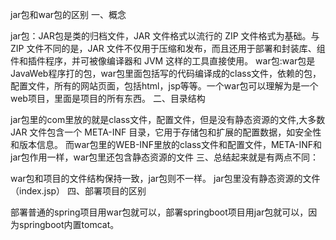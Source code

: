 jar包和war包的区别
一、概念

 jar包：JAR包是类的归档文件，JAR 文件格式以流行的 ZIP 文件格式为基础。与 ZIP 文件不同的是，JAR 文件不仅用于压缩和发布，而且还用于部署和封装库、组件和插件程序，并可被像编译器和 JVM 这样的工具直接使用。
war包:war包是JavaWeb程序打的包，war包里面包括写的代码编译成的class文件，依赖的包，配置文件，所有的网站页面，包括html，jsp等等。一个war包可以理解为是一个web项目，里面是项目的所有东西。
二、目录结构

jar包里的com里放的就是class文件，配置文件，但是没有静态资源的文件,大多数 JAR 文件包含一个 META-INF 目录，它用于存储包和扩展的配置数据，如安全性和版本信息。
而war包里的WEB-INF里放的class文件和配置文件，META-INF和jar包作用一样，war包里还包含静态资源的文件
三、总结起来就是有两点不同：

war包和项目的文件结构保持一致，jar包则不一样。
jar包里没有静态资源的文件（index.jsp）
四、部署项目的区别

部署普通的spring项目用war包就可以，部署springboot项目用jar包就可以，因为springboot内置tomcat。